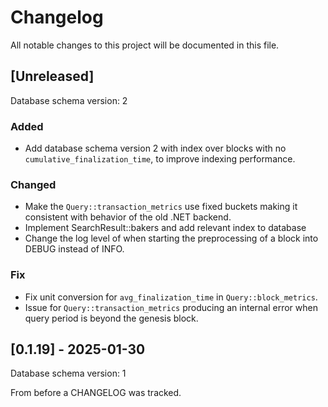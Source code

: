 # Changelog

All notable changes to this project will be documented in this file.

## [Unreleased]

Database schema version: 2

### Added

- Add database schema version 2 with index over blocks with no `cumulative_finalization_time`, to improve indexing performance.

### Changed

- Make the `Query::transaction_metrics` use fixed buckets making it consistent with behavior of the old .NET backend.
- Implement SearchResult::bakers and add relevant index to database
- Change the log level of when starting the preprocessing of a block into DEBUG instead of INFO.

### Fix

- Fix unit conversion for `avg_finalization_time` in `Query::block_metrics`.
- Issue for `Query::transaction_metrics` producing an internal error when query period is beyond the genesis block.

## [0.1.19] - 2025-01-30

Database schema version: 1

From before a CHANGELOG was tracked.
